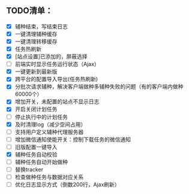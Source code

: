 ## TODO清单：

- [x] 辅种结束，写结束日志
- [x] 一键清理辅种缓存
- [x] 一键清理转移缓存
- [x] 任务热刷新
- [x] [站点设置]已添加的，屏蔽选择
- [ ] 前端实时显示任务运行状态（Ajax）
- [x] 一键更新到最新版
- [x] 跨平台的配置导入导出(任务热刷新)
- [x] 分批次请求辅种，解决客户端做种多辅种失败的问题（有的客户端内做种60000个）
- [x] 增加开关，未配置的站点不显示日志
- [x] 开启关闭计划任务
- [ ] 停止执行中的计划任务
- [x] 及时清理log（减少空间占用）
- [ ] 支持用户定义辅种代理服务器
- [ ] 增加微信通知使能开关：控制下载任务的微信通知
- [ ] 旧版配置一键导入
- [x] 辅种任务自动校验
- [ ] 辅种任务自动开始做种
- [ ] 替换tracker
- [ ] 检查做种任务与数据对应关系
- [ ] 优化日志显示方式（倒数200行，Ajax刷新）